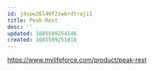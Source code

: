 ```yaml
---
id: j4spw26l40f2zw6rdtraji1
title: Peak-Rest
desc: ''
updated: 1685599254146
created: 1685599251018
---
```


https://www.mylifeforce.com/product/peak-rest